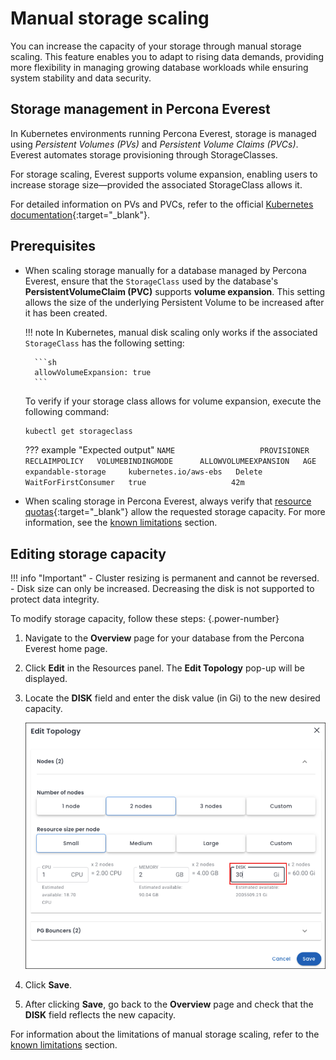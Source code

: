 # Manual storage scaling

You can increase the capacity of your storage through manual storage scaling. This feature enables you to adapt to rising data demands, providing more flexibility in managing growing database workloads while ensuring system stability and data security.

## Storage management in Percona Everest

In Kubernetes environments running Percona Everest, storage is managed using *Persistent Volumes (PVs)* and *Persistent Volume Claims (PVCs)*. Everest automates storage provisioning through StorageClasses.

For storage scaling, Everest supports volume expansion, enabling users to increase storage size—provided the associated StorageClass allows it.

For detailed information on PVs and PVCs, refer to the official [Kubernetes documentation](https://kubernetes.io/docs/concepts/storage/persistent-volumes/){:target="_blank"}.

## Prerequisites

- When scaling storage manually for a database managed by Percona Everest, ensure that the `StorageClass` used by the database's **PersistentVolumeClaim (PVC)** supports **volume expansion**. This setting allows the size of the underlying Persistent Volume to be increased after it has been created.

    !!! note
        In Kubernetes, manual disk scaling only works if the associated `StorageClass` has the following setting:

        ```sh
        allowVolumeExpansion: true
        ```

    To verify if your storage class allows for volume expansion, execute the following command:

    ```sh
    kubectl get storageclass
    ```

    ??? example "Expected output"
        ```
        NAME                   PROVISIONER             RECLAIMPOLICY   VOLUMEBINDINGMODE      ALLOWVOLUMEEXPANSION   AGE
        expandable-storage     kubernetes.io/aws-ebs   Delete          WaitForFirstConsumer   true                   42m
        ```

- When scaling storage in Percona Everest, always verify that [resource quotas](https://kubernetes.io/docs/concepts/policy/resource-quotas/#storage-resource-quota){:target="_blank"} allow the requested storage capacity. For more information, see the [known limitations](../reference/known_limitations.md#manual-storage-scaling) section.

## Editing storage capacity

!!! info "Important"
    - Cluster resizing is permanent and cannot be reversed.
    - Disk size can only be increased. Decreasing the disk is not supported to protect data integrity.

To modify storage capacity, follow these steps:
{.power-number}

1. Navigate to the **Overview** page for your database from the Percona Everest home page.

2. Click **Edit** in the Resources panel.  The **Edit Topology** pop-up will be displayed.

3. Locate the **DISK** field and enter the disk value (in Gi) to the new desired capacity.

    ![!image](../images/edit_storage_capacity.png)

4. Click **Save**.

5. After clicking **Save**, go back to the **Overview** page and check that the **DISK** field reflects the new capacity.

For information about the limitations of manual storage scaling, refer to the [known limitations](../reference/known_limitations.md#manual-storage-scaling) section.






